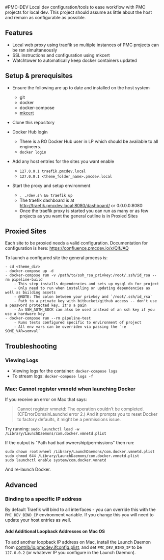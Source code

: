 #PMC-DEV
Local dev configuration/tools to ease workflow with PMC projects for local dev. This project should assume as little about the host and remain as configurable as possible.

## Features
- Local web proxy using traefik so multiple instances of PMC projects can be ran simultaneously
- SSL instructions and configuration using mkcert
- Watchtower to automatically keep docker containers updated

## Setup & prerequisites
- Ensure the following are up to date and installed on the host system
	- git
	- docker
	- docker-compose
	- [mkcert](https://github.com/FiloSottile/mkcert)
- Clone this repository
- Docker Hub login
	- There is a RO Docker Hub user in LP which should be available to all engineers.
	- `docker login`
- Add any host entries for the sites you want enable
	- `127.0.0.1 traefik.pmcdev.local`
	- `127.0.0.1 <theme_folder_name>.pmcdev.local`

- Start the proxy and setup environment
	- `. ./dev.sh && traefik up`
	- The traefik dashboard is at http://traefik.pmcdev.local:8080/dashboard/ or 0.0.0.0:8080
	- Once the traefik proxy is started you can run as many or as few projects as you want the general outline is in Proxied Sites

##  Proxied Sites
Each site to be proxied needs a valid configuration. Documentation for configuration is here: https://confluence.pmcdev.io/x/QIfJAQ

To launch a configured site the general process is:

	- cd <theme_dir>
	- docker-compose up -d
	- docker-compose run -v /path/to/ssh_rsa_privkey:/root/.ssh/id_rsa --rm pipeline-build
		- This step installs dependencies and sets up mysql db for project
		- Only need to run when installing or updating dependencies as well as building assets
		- @NOTE: The colon between your privkey and `/root/.ssh/id_rsa`
		- Path to a private key with bitbucket/github access -- don't use a password protected key, it's a pain
		- An SSH_AUTH_SOCK can also be used instead of an ssh key if you use a hardware key
	- docker-compose run --rm pipeline-test
		- Runs tests configured specific to environment of project
		- All env vars can be overriden via passing the `-e SOME_VAR=somval`

## Troubleshooting

### Viewing Logs
- Viewing logs for the container: `docker-compose logs`
- To stream logs: `docker-compose logs -f`

### Mac: Cannot register vmnetd when launching Docker
If you receive an error on Mac that says:
> Cannot register vmnetd: The operation couldn't be completed. (CFErrorDomainLaunchd error 2.)
And it prompts you to reset Docker to factory defaults, it might be a permissions issue.

Try running: `sudo launchctl load -w /Library/LaunchDaemons/com.docker.vmnetd.plist`

If the output is "Path had bad ownership/permissions" then run:

	sudo chown root:wheel /Library/LaunchDaemons/com.docker.vmnetd.plist
	sudo chmod 644 /Library/LaunchDaemons/com.docker.vmnetd.plist
	sudo launchctl enable system/com.docker.vmnetd

And re-launch Docker.

## Advanced

### Binding to a specific IP address
By default Traefik will bind to all interfaces - you can override this with the `PMC_DEV_BIND_IP` environment variable. If you change this you will need to update your host entries as well.

#### Add Additional Loopback Addresses on Mac OS
To add another loopback IP address on Mac, install the Launch Daemon from [contrib/io.pmcdev.ifconfig.plist](contrib/io.pmcdev.ifconfig.plist), and set `PMC_DEV_BIND_IP` to be `127.0.0.2` (or whatever IP you configure in the Launch Daemon).
